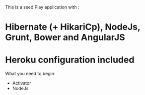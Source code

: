 This is a seed Play application with :

Hibernate (+ HikariCp), NodeJs, Grunt, Bower and AngularJS
==========================================================

Heroku configuration included
=============================

What you need to begin:
- Activator
- NodeJs